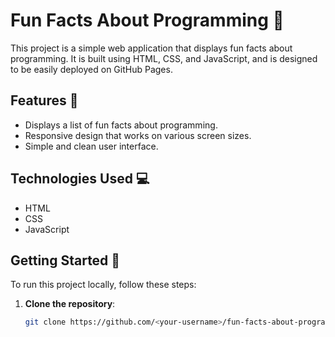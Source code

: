 # Fun Facts About Programming 🎉

This project is a simple web application that displays fun facts about programming. It is built using HTML, CSS, and JavaScript, and is designed to be easily deployed on GitHub Pages.

## Features 🌟

- Displays a list of fun facts about programming.
- Responsive design that works on various screen sizes.
- Simple and clean user interface.

## Technologies Used 💻

- HTML
- CSS
- JavaScript

## Getting Started 🚀

To run this project locally, follow these steps:

1. **Clone the repository**:
   ```bash
   git clone https://github.com/<your-username>/fun-facts-about-programming.git
